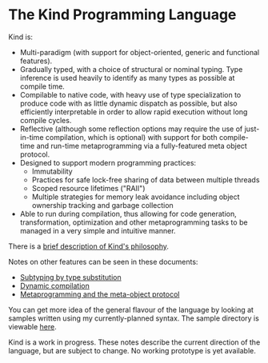 The Kind Programming Language
=============================

Kind is:

* Multi-paradigm (with support for object-oriented, generic and functional features).
* Gradually typed, with a choice of structural or nominal typing.  Type inference is used heavily to identify as many
  types as possible at compile time.
* Compilable to native code, with heavy use of type specialization to produce code with as little dynamic dispatch as
  possible, but also efficiently interpretable in order to allow rapid execution without long compile cycles.
* Reflective (although some reflection options may require the use of just-in-time compilation, which is optional) with support for both compile-time and run-time metaprogramming via a fully-featured meta object protocol.
* Designed to support modern programming practices:
	* Immutability
	* Practices for safe lock-free sharing of data between multiple threads
	* Scoped resource lifetimes ("RAII")
	* Multiple strategies for memory leak avoidance including object ownership tracking and garbage collection
* Able to run during compilation, thus allowing for code generation, transformation, optimization and other metaprogramming tasks to be managed in a very simple and intuitive manner.

There is a [brief description of Kind's philosophy](docs/design-notes/philosophy.md).

Notes on other features can be seen in these documents:

* [Subtyping by type substitution](docs/design-notes/type-substitution.md)
* [Dynamic compilation](docs/design-notes/dynamic-compilation.md)
* [Metaprogramming and the meta-object protocol](docs/design-notes/metaobjects.md)

You can get more idea of the general flavour of the language by looking at samples written using my currently-planned
syntax.  The sample directory is viewable [here](docs/samples/).

Kind is a work in progress.  These notes describe the current direction of the language, but are subject to change.
No working prototype is yet available.
